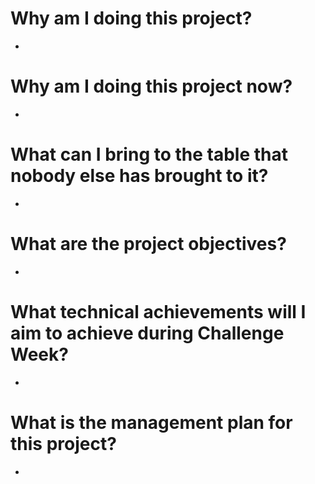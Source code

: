
# Why am I doing this project?

* 

# Why am I doing this project now?

* 

# What can I bring to the table that nobody else has brought to it?

* 

# What are the project objectives?

* 

# What technical achievements will I aim to achieve during Challenge Week?

* 

# What is the management plan for this project?

* 